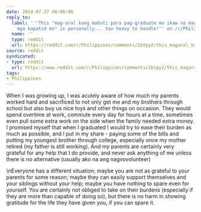 ```yaml
---
date: 2014-07-27 00:00:00
reply_to:
  label: '''This "mag-aral kang mabuti para pag-graduate mo ikaw na magpapa-aral sa
    mga kapatid mo" is personally... too heavy to handle!'' on /r/Philippines'
  name: ''
  type: reddit
  url: https://reddit.com/r/Philippines/comments/2btpy2/this_magaral_kang_mabuti_para_paggraduate_mo_ikaw/
source: reddit
syndicated:
- type: reddit
  url: https://www.reddit.com/r/Philippines/comments/2btpy2/this_magaral_kang_mabuti_para_paggraduate_mo_ikaw/cj9445q/
tags:
- Philippines
---
```


When I was growing up, I was acutely aware of how much my parents worked hard and sacrificed to not only get me and my brothers through school but also buy us nice toys and other things on occasion. They would spend overtime at work, commute every day for hours at a time, sometimes even pull some extra work on the side when the family needed extra money. I promised myself that when I graduated I would try to ease their burden as much as possible, and I put in my share - paying some of the bills and putting my youngest brother through college, especially once my mother retired (my father is still working). And my parents are certainly very grateful for any help that I do provide, and never ask anything of me unless there is no alternative (usually ako na ang nagvovolunteer)

\nEveryone has a different situation; maybe you are not as grateful to your parents for some reason; maybe they can easily support themselves and your siblings without your help; maybe you have nothing to spare even for yourself. You are certainly not obliged to take on their burdens (especially if they are more than capable of doing so), but there is no harm in showing gratitude for the life they have given you, if you can spare it.